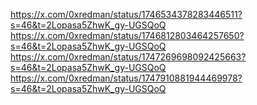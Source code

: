 https://x.com/0xredman/status/1746534378283446511?s=46&t=2Lopasa5ZhwK_gy-UGSQoQ
https://x.com/0xredman/status/1746812803464257650?s=46&t=2Lopasa5ZhwK_gy-UGSQoQ
https://x.com/0xredman/status/1747269698092425663?s=46&t=2Lopasa5ZhwK_gy-UGSQoQ
https://x.com/0xredman/status/1747910881944469978?s=46&t=2Lopasa5ZhwK_gy-UGSQoQ
